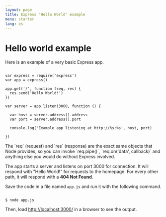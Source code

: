 ```yaml
---
layout: page
title: Express "Hello World" example
menu: starter
lang: es
---
```


# Hello world example

Here is an example of a very basic Express app.

<pre><code class="language-javascript" translate="no">
var express = require('express')
var app = express()

app.get('/', function (req, res) {
  res.send('Hello World!')
})

var server = app.listen(3000, function () {

  var host = server.address().address
  var port = server.address().port

  console.log('Example app listening at http://%s:%s', host, port)

})
</code></pre>

<div class="doc-box doc-notice" markdown="1">
The `req` (request) and `res` (response) are the exact same objects that Node provides, so you can invoke
`req.pipe()`, `req.on('data', callback)` and anything else you would do without Express involved.
</div>

The app starts a server and listens on port 3000 for connection. It will respond with "Hello World!" for requests to the homepage. For every other path, it will respond with a **404 Not Found**.

Save the code in a file named `app.js` and run it with the following command.

<pre><code class="language-sh" translate="no">
$ node app.js
</code></pre>

Then, load [http://localhost:3000/](http://localhost:3000/) in a browser to see the output.
